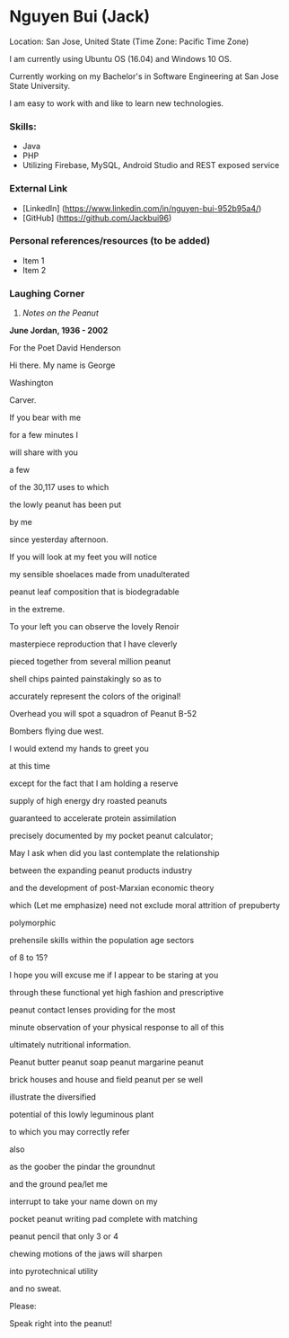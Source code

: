 # Nguyen Bui (Jack)
Location: San Jose, United State (Time Zone: Pacific Time Zone)

I am currently using Ubuntu OS (16.04) and Windows 10 OS.

Currently working on my Bachelor's in Software Engineering at San Jose State University.

I am easy to work with and like to learn new technologies.

### Skills:
* Java
* PHP
* Utilizing Firebase, MySQL, Android Studio and REST exposed service

### External Link
* [LinkedIn] (https://www.linkedin.com/in/nguyen-bui-952b95a4/)
* [GitHub] (https://github.com/Jackbui96)

### Personal references/resources (to be added)
* Item 1
* Item 2

### Laughing Corner

  1. *Notes on the Peanut*
  
  **June Jordan, 1936 - 2002**

  For the Poet David Henderson

Hi there. My name is George

Washington

Carver.

If you bear with me

for a few minutes I

will share with you

a few

of the 30,117 uses to which

the lowly peanut has been put

by me

since yesterday afternoon.

If you will look at my feet you will notice

my sensible shoelaces made from unadulterated

peanut leaf composition that is biodegradable

in the extreme.

To your left you can observe the lovely Renoir

masterpiece reproduction that I have cleverly

pieced together from several million peanut

shell chips painted painstakingly so as to

accurately represent the colors of the original!

Overhead you will spot a squadron of Peanut B-52

Bombers flying due west.

I would extend my hands to greet you

at this time

except for the fact that I am holding a reserve

supply of high energy dry roasted peanuts

guaranteed to accelerate protein assimilation

precisely documented by my pocket peanut calculator;



May I ask when did you last contemplate the relationship

between the expanding peanut products industry

and the development of post-Marxian economic theory

which (Let me emphasize) need not exclude moral attrition
of prepuberty

polymorphic

prehensile skills within the population age sectors

of 8 to 15?

I hope you will excuse me if I appear to be staring at you

through these functional yet high fashion and prescriptive

peanut contact lenses providing for the most

minute observation of your physical response to all of this

ultimately nutritional information.

Peanut butter peanut soap peanut margarine peanut

brick houses and house and field peanut per se well

illustrate the diversified

potential of this lowly leguminous plant

to which you may correctly refer

also

as the goober the pindar the groundnut

and the ground pea/let me

interrupt to take your name down on my

pocket peanut writing pad complete with matching

peanut pencil that only 3 or 4

chewing motions of the jaws will sharpen

into pyrotechnical utility

and no sweat.

Please:

Speak right into the peanut!
